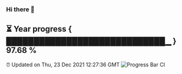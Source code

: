 ### Hi there 👋
⏳ Year progress { █████████████████████████████▁ } 97.68 %
---
⏰ Updated on Thu, 23 Dec 2021 12:27:36 GMT
![Progress Bar CI](https://github.com/liununu/liununu/workflows/Progress%20Bar%20CI/badge.svg)
